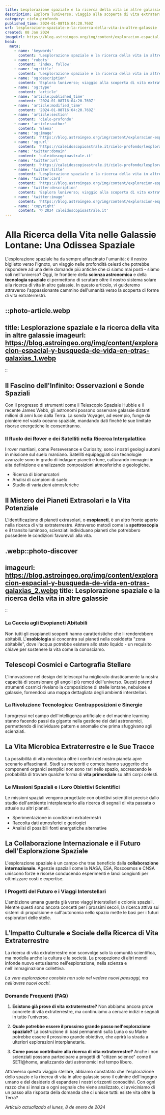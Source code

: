 ```yaml
---
title: Lesplorazione spaziale e la ricerca della vita in altre galassie
description: Esplora luniverso; viaggio alla scoperta di vita extraterrestre tra le galassie. Unisciti allavventura! #Spazio #VitaAliena
category: cielo-profondo
published_time: 2024-01-08T16:04:20.760Z
url: lesplorazione-spaziale-e-la-ricerca-della-vita-in-altre-galassie
created: 08 Jan 2024
imageUrl: https://blog.astroingeo.org/img/content/exploracion-espacial-y-busqueda-de-vida-en-otras-galaxias_1.webp
head:
  meta:
    - name: 'keywords'
      content: 'Lesplorazione spaziale e la ricerca della vita in altre galassie'
    - name: 'robots'
      content: 'index, follow'
    - name: 'og:title'
      content: 'Lesplorazione spaziale e la ricerca della vita in altre galassie'
    - name: 'og:description'
      content: 'Esplora luniverso; viaggio alla scoperta di vita extraterrestre tra le galassie. Unisciti allavventura! #Spazio #VitaAliena'
    - name: 'og:type'
      content: 'article'
    - name: 'article:published_time'
      content: '2024-01-08T16:04:20.760Z'
    - name: 'article:modified_time'
      content: '2024-01-08T16:04:20.760Z'
    - name: 'article:section'
      content: 'cielo-profondo'
    - name: 'article:author'
      content: 'Elena'
    - name: 'og:image'
      content: 'https://blog.astroingeo.org/img/content/exploracion-espacial-y-busqueda-de-vida-en-otras-galaxias_1.webp'
    - name: 'og:url'
      content: 'https://caleidoscopioastrale.it/cielo-profondo/lesplorazione-spaziale-e-la-ricerca-della-vita-in-altre-galassie'
    - name: 'twitter:domain'
      content: 'caleidoscopioastrale.it'
    - name: 'twitter:url'
      content: 'https://caleidoscopioastrale.it/cielo-profondo/lesplorazione-spaziale-e-la-ricerca-della-vita-in-altre-galassie'
    - name: 'twitter:title'
      content: 'Lesplorazione spaziale e la ricerca della vita in altre galassie'
    - name: 'twitter:card'
      content: 'https://blog.astroingeo.org/img/content/exploracion-espacial-y-busqueda-de-vida-en-otras-galaxias_1.webp'
    - name: 'twitter:description'
      content: 'Esplora luniverso; viaggio alla scoperta di vita extraterrestre tra le galassie. Unisciti allavventura! #Spazio #VitaAliena'
    - name: 'twitter:image'
      content: 'https://blog.astroingeo.org/img/content/exploracion-espacial-y-busqueda-de-vida-en-otras-galaxias_1.webp'
    - name: 'copyright'
      content: '© 2024 caleidoscopioastrale.it'
---
```

# Alla Ricerca della Vita nelle Galassie Lontane: Una Odissea Spaziale

L'esplorazione spaziale ha da sempre affascinato l'umanità: è il nostro biglietto verso l'ignoto, un viaggio nelle profondità celesti che potrebbe rispondere ad una delle domande più antiche che ci siamo mai posti - siamo soli nell'universo? Oggi, le frontiere della **scienza astronomica** e della **tecnologia spaziale** ci permettono di scrutare oltre il nostro sistema solare alla ricerca di vita in altre galassie. In questo articolo, vi guideremo attraverso l'appassionante cammino dell'umanità verso la scoperta di forme di vita extraterrestri.

::photo-article.webp
---
title: Lesplorazione spaziale e la ricerca della vita in altre galassie
imageurl: https://blog.astroingeo.org/img/content/exploracion-espacial-y-busqueda-de-vida-en-otras-galaxias_1.webp
---
::

## Il Fascino dell'Infinito: Osservazioni e Sonde Spaziali

Con il progresso di strumenti come il Telescopio Spaziale Hubble e il recente James Webb, gli astronomi possono osservare galassie distanti milioni di anni luce dalla Terra. La sonda Voyager, ad esempio, funge da pioniere nel vasto oceano spaziale, mandando dati finché le sue limitate risorse energetiche lo consentiranno.

### Il Ruolo dei Rover e dei Satelliti nella Ricerca Intergalattica

I rover martiani, come Perseverance e Curiosity, sono i nostri geologi automi in missione sul suelo marsiano. Satelliti equipaggiati con tecnologie avanzate sono in grado di indagare pianeti e lune, catturando immagini in alta definizione e analizzando composizioni atmosferiche e geologiche.

- Ricerca di biomarcatori
- Analisi di campioni di suelo
- Studio di variazioni atmosferiche

## Il Mistero dei Pianeti Extrasolari e la Vita Potenziale

L'identificazione di pianeti extrasolari, o **esopianeti**, è un altro fronte aperto nella ricerca di vita extraterrestre. Attraverso metodi come la **spettroscopia** e il transito luminoso, scienziati individuano pianeti che potrebbero possedere le condizioni favorevoli alla vita.

.webp::photo-discover
---
imageurl: https://blog.astroingeo.org/img/content/exploracion-espacial-y-busqueda-de-vida-en-otras-galaxias_2.webp
title: Lesplorazione spaziale e la ricerca della vita in altre galassie
---
::

### La Caccia agli Esopianeti Abitabili

Non tutti gli esopianeti scoperti hanno caratteristiche che li renderebbero abitabili. L'**esobiologia** si concentra sui pianeti nella cosiddetta "zona abitabile", dove l'acqua potrebbe esistere allo stato liquido - un requisito chiave per sostenere la vita come la conosciamo.

## Telescopi Cosmici e Cartografia Stellare

L'innovazione nel design dei telescopi ha migliorato drasticamente la nostra capacità di scansionare gli angoli più remoti dell'universo. Questi potenti strumenti cosmici rivelano la composizione di stelle lontane, nebulose e galassie, fornendoci una mappa dettagliata degli ambienti interstellari.

### La Rivoluzione Tecnologica: Contrapposizioni e Sinergie

I progressi nel campo dell'intelligenza artificiale e del machine learning stanno facendo passi da gigante nella gestione dei dati astronomici, permettendo di individuare pattern e anomalie che prima sfuggivano agli scienziati.

## La Vita Microbica Extraterrestre e le Sue Tracce

La possibilità di vita microbica oltre i confini del nostro pianeta apre scenario affascinanti. Studi su meteoriti e comete hanno suggerito che componenti organici semplici non sono rari nello spazio, accrescendo le probabilità di trovare qualche forma di **vita primordiale** su altri corpi celesti.

### Le Missioni Spaziali e i Loro Obiettivi Scientifici

Le missioni spaziali vengono progettate con obiettivi scientifici precisi: dallo studio dell'ambiente interplanetario alla ricerca di segnali di vita passata o attuale su altri pianeti.

- Sperimentazione in condizioni extraterrestri
- Raccolta dati atmosferici e geologici
- Analisi di possibili fonti energetiche alternative

## La Collaborazione Internazionale e il Futuro dell'Esplorazione Spaziale

L'esplorazione spaziale è un campo che trae beneficio dalla **collaborazione internazionale**. Agenzie spaziali come la NASA, ESA, Roscosmos e CNSA uniscono forze e risorse conducendo esperimenti e lanci congiunti per ottimizzare costi e expertise.

### I Progetti del Futuro e i Viaggi Interstellari

L'ambizione umana guarda già verso viaggi interstellari e colonie spaziali. Mentre questi sono ancora concetti per i prossimi secoli, la ricerca attiva sui sistemi di propulsione e sull'autonomia nello spazio mette le basi per i futuri esploratori delle stelle.

## L'Impatto Culturale e Sociale della Ricerca di Vita Extraterrestre

La ricerca di vita extraterrestre non sconvolge solo la comunità scientifica, ma modella anche la cultura e la società. La prospezione di altri mondi infonde nuovo entusiasmo nell'esplorazione, nella scienza e nell'immaginazione collettiva.

*La vera esplorazione consiste non solo nel vedere nuovi paesaggi, ma nell'avere nuovi occhi.*

### Domande Frequenti (FAQ)

1. **Esistono già prove di vita extraterrestre?**
   Non abbiamo ancora prove concrete di vita extraterrestre, ma continuiamo a cercare indizi e segnali in tutto l'universo.

2. **Quale potrebbe essere il prossimo grande passo nell'esplorazione spaziale?**
   La costruzione di basi permanenti sulla Luna o su Marte potrebbe essere il prossimo grande obiettivo, che aprirà la strada a ulteriori esplorazioni interplanetarie.

3. **Come posso contribuire alla ricerca di vita extraterrestre?**
   Anche i non scienziati possono partecipare a progetti di "citizen science" come il SETI@home, analizzando dati astronomici nel tempo libero.

Attraverso questo viaggio stellare, abbiamo constatato che l'esplorazione dello spazio e la ricerca di vita in altre galassie sono il culmine dell'ingegno umano e del desiderio di espandere i nostri orizzonti conoscitivi. Con ogni razzo che si innalza e ogni segnale che viene analizzato, ci avviciniamo di un passo alla risposta della domanda che ci unisce tutti: esiste vita oltre la Terra?

_Artículo actualizado el lunes, 8 de enero de 2024_